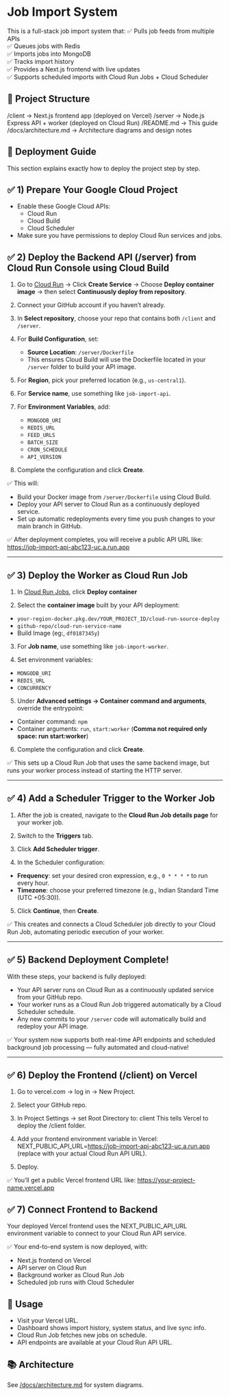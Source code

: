 # Job Import System

This is a full-stack job import system that:
✅ Pulls job feeds from multiple APIs  
✅ Queues jobs with Redis  
✅ Imports jobs into MongoDB  
✅ Tracks import history  
✅ Provides a Next.js frontend with live updates  
✅ Supports scheduled imports with Cloud Run Jobs + Cloud Scheduler

## 📁 Project Structure

/client → Next.js frontend app (deployed on Vercel)
/server → Node.js Express API + worker (deployed on Cloud Run)
/README.md → This guide
/docs/architecture.md → Architecture diagrams and design notes

## 🚀 Deployment Guide

This section explains exactly how to deploy the project step by step.

## ✅ 1) Prepare Your Google Cloud Project

- Enable these Google Cloud APIs:
  - Cloud Run
  - Cloud Build
  - Cloud Scheduler
- Make sure you have permissions to deploy Cloud Run services and jobs.

## ✅ 2) Deploy the Backend API (/server) from Cloud Run Console using Cloud Build

1. Go to [Cloud Run](https://console.cloud.google.com/run) → Click **Create Service** → Choose **Deploy container image** → then select **Continuously deploy from repository**.

2. Connect your GitHub account if you haven’t already.

3. In **Select repository**, choose your repo that contains both `/client` and `/server`.

4. For **Build Configuration**, set:

   - **Source Location**: `/server/Dockerfile`
   - This ensures Cloud Build will use the Dockerfile located in your `/server` folder to build your API image.

5. For **Region**, pick your preferred location (e.g., `us-central1`).

6. For **Service name**, use something like `job-import-api`.

7. For **Environment Variables**, add:

   - `MONGODB_URI`
   - `REDIS_URL`
   - `FEED_URLS`
   - `BATCH_SIZE`
   - `CRON_SCHEDULE`
   - `API_VERSION`

8. Complete the configuration and click **Create**.

✅ This will:

- Build your Docker image from `/server/Dockerfile` using Cloud Build.
- Deploy your API server to Cloud Run as a continuously deployed service.
- Set up automatic redeployments every time you push changes to your main branch in GitHub.

✅ After deployment completes, you will receive a public API URL like:
https://job-import-api-abc123-uc.a.run.app

---

## ✅ 3) Deploy the Worker as Cloud Run Job

1. In [Cloud Run Jobs](https://console.cloud.google.com/run/jobs), click **Deploy container**

2. Select the **container image** built by your API deployment:

- `your-region-docker.pkg.dev/YOUR_PROJECT_ID/cloud-run-source-deploy`
- `github-repo/cloud-run-service-name`
- Build Image (eg:, `df0187345y`)

3. For **Job name**, use something like `job-import-worker`.

4. Set environment variables:

- `MONGODB_URI`
- `REDIS_URL`
- `CONCURRENCY`

5. Under **Advanced settings → Container command and arguments**, override the entrypoint:

- Container command: `npm`
- Container arguments: `run`, `start:worker` (**Comma not required only space: run start:worker**)

6. Complete the configuration and click **Create**.

✅ This sets up a Cloud Run Job that uses the same backend image, but runs your worker process instead of starting the HTTP server.

---

## ✅ 4) Add a Scheduler Trigger to the Worker Job

1. After the job is created, navigate to the **Cloud Run Job details page** for your worker job.

2. Switch to the **Triggers** tab.

3. Click **Add Scheduler trigger**.

4. In the Scheduler configuration:

- **Frequency**: set your desired cron expression, e.g., `0 * * * *` to run every hour.
- **Timezone**: choose your preferred timezone (e.g., Indian Standard Time (UTC +05:30)).

5. Click **Continue**, then **Create**.

✅ This creates and connects a Cloud Scheduler job directly to your Cloud Run Job, automating periodic execution of your worker.

---

## ✅ 5) Backend Deployment Complete!

With these steps, your backend is fully deployed:

- Your API server runs on Cloud Run as a continuously updated service from your GitHub repo.
- Your worker runs as a Cloud Run Job triggered automatically by a Cloud Scheduler schedule.
- Any new commits to your `/server` code will automatically build and redeploy your API image.

✅ Your system now supports both real-time API endpoints and scheduled background job processing — fully automated and cloud-native!

---

## ✅ 6) Deploy the Frontend (/client) on Vercel

1. Go to vercel.com → log in → New Project.

2. Select your GitHub repo.

3. In Project Settings → set Root Directory to:
   client
   This tells Vercel to deploy the /client folder.

4. Add your frontend environment variable in Vercel:
   NEXT_PUBLIC_API_URL=https://job-import-api-abc123-uc.a.run.app
   (replace with your actual Cloud Run API URL).

5. Deploy.

✅ You’ll get a public Vercel frontend URL like:
https://your-project-name.vercel.app

## ✅ 7) Connect Frontend to Backend

Your deployed Vercel frontend uses the NEXT_PUBLIC_API_URL environment variable to connect to your Cloud Run API service.

✅ Your end-to-end system is now deployed, with:

- Next.js frontend on Vercel
- API server on Cloud Run
- Background worker as Cloud Run Job
- Scheduled job runs with Cloud Scheduler

## 📖 Usage

- Visit your Vercel URL.
- Dashboard shows import history, system status, and live sync info.
- Cloud Run Job fetches new jobs on schedule.
- API endpoints are available at your Cloud Run API URL.

## 📚 Architecture

See [/docs/architecture.md](https://github.com/the-only-ashutosh/job-import-service/blob/main/docs/architecture.md) for system diagrams.
